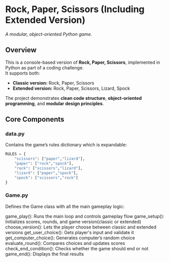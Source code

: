 # Rock, Paper, Scissors (Including Extended Version) 
*A modular, object-oriented Python game.*

## Overview
This is a console-based version of **Rock, Paper, Scissors**, implemented in Python as part of a coding challenge.  
It supports both:
- **Classic version:** Rock, Paper, Scissors  
- **Extended version:** Rock, Paper, Scissors, Lizard, Spock  

The project demonstrates **clean code structure**, **object-oriented programming**, and **modular design principles**.

## Core Components

### data.py
Contains the game’s rules dictionary which is expandable:
```python
RULES = {
    "scissors": ["paper","lizard"],
    "paper": ["rock","spock"],
    "rock": ["scissors","lizard"],
    "lizard": ["paper","spock"],
    "spock": ["scissors","rock"]
}
```


### Game.py
Defines the Game class with all the main gameplay logic:

game_play(): Runs the main loop and controls gameplay flow
game_setup(): Initializes scores, rounds, and game version(classic or extended)
choose_version(): Lets the player choose between classic and extended versions
get_user_choice(): Gets player's input and validate it
get_computer_choice(): Generates computer’s random choice
evaluate_round(): Compares choices and updates scores
check_end_condition(): Checks whether the game should end or not
game_end(): Displays the final results